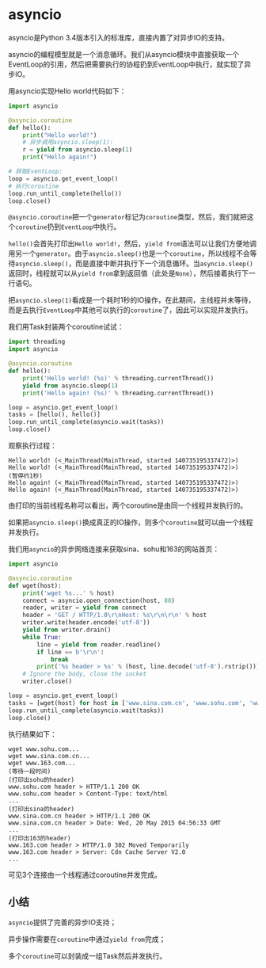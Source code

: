 # asyncio

asyncio是Python 3.4版本引入的标准库，直接内置了对异步IO的支持。

asyncio的编程模型就是一个消息循环。我们从asyncio模块中直接获取一个EventLoop的引用，然后把需要执行的协程扔到EventLoop中执行，就实现了异步IO。

用asyncio实现Hello world代码如下：
```python
import asyncio

@asyncio.coroutine
def hello():
    print("Hello world!")
    # 异步调用asyncio.sleep(1):
    r = yield from asyncio.sleep(1)
    print("Hello again!")

# 获取EventLoop:
loop = asyncio.get_event_loop()
# 执行coroutine
loop.run_until_complete(hello())
loop.close()
```
`@asyncio.coroutine`把一个`generator`标记为`coroutine`类型，然后，我们就把这个`coroutine`扔到`EventLoop`中执行。

`hello()`会首先打印出`Hello world!`，然后，`yield from`语法可以让我们方便地调用另一个`generator`。由于`asyncio.sleep()`也是一个`coroutine`，所以线程不会等待`asyncio.sleep()`，而是直接中断并执行下一个消息循环。当`asyncio.sleep()`返回时，线程就可以从`yield from`拿到返回值（此处是`None`），然后接着执行下一行语句。

把`asyncio.sleep(1)`看成是一个耗时1秒的IO操作，在此期间，主线程并未等待，而是去执行`EventLoop`中其他可以执行的`coroutine`了，因此可以实现并发执行。

我们用Task封装两个coroutine试试：
```python
import threading
import asyncio

@asyncio.coroutine
def hello():
    print('Hello world! (%s)' % threading.currentThread())
    yield from asyncio.sleep(1)
    print('Hello again! (%s)' % threading.currentThread())

loop = asyncio.get_event_loop()
tasks = [hello(), hello()]
loop.run_until_complete(asyncio.wait(tasks))
loop.close()
```
观察执行过程：
```
Hello world! (<_MainThread(MainThread, started 140735195337472)>)
Hello world! (<_MainThread(MainThread, started 140735195337472)>)
(暂停约1秒)
Hello again! (<_MainThread(MainThread, started 140735195337472)>)
Hello again! (<_MainThread(MainThread, started 140735195337472)>)
```
由打印的当前线程名称可以看出，两个coroutine是由同一个线程并发执行的。

如果把`asyncio.sleep()`换成真正的IO操作，则多个`coroutine`就可以由一个线程并发执行。

我们用`asyncio`的异步网络连接来获取sina、sohu和163的网站首页：
```python
import asyncio

@asyncio.coroutine
def wget(host):
    print('wget %s...' % host)
    connect = asyncio.open_connection(host, 80)
    reader, writer = yield from connect
    header = 'GET / HTTP/1.0\r\nHost: %s\r\n\r\n' % host
    writer.write(header.encode('utf-8'))
    yield from writer.drain()
    while True:
        line = yield from reader.readline()
        if line == b'\r\n':
            break
        print('%s header > %s' % (host, line.decode('utf-8').rstrip()))
    # Ignore the body, close the socket
    writer.close()

loop = asyncio.get_event_loop()
tasks = [wget(host) for host in ['www.sina.com.cn', 'www.sohu.com', 'www.163.com']]
loop.run_until_complete(asyncio.wait(tasks))
loop.close()
```
执行结果如下：
```
wget www.sohu.com...
wget www.sina.com.cn...
wget www.163.com...
(等待一段时间)
(打印出sohu的header)
www.sohu.com header > HTTP/1.1 200 OK
www.sohu.com header > Content-Type: text/html
...
(打印出sina的header)
www.sina.com.cn header > HTTP/1.1 200 OK
www.sina.com.cn header > Date: Wed, 20 May 2015 04:56:33 GMT
...
(打印出163的header)
www.163.com header > HTTP/1.0 302 Moved Temporarily
www.163.com header > Server: Cdn Cache Server V2.0
...
```
可见3个连接由一个线程通过coroutine并发完成。

## 小结
`asyncio`提供了完善的异步IO支持；

异步操作需要在`coroutine`中通过`yield from`完成；

多个`coroutine`可以封装成一组Task然后并发执行。